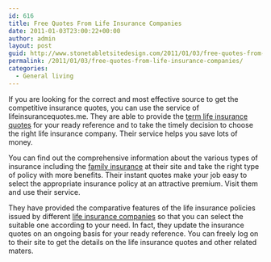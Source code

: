 ```yaml
---
id: 616
title: Free Quotes From Life Insurance Companies
date: 2011-01-03T23:00:22+00:00
author: admin
layout: post
guid: http://www.stonetabletsitedesign.com/2011/01/03/free-quotes-from-life-insurance-companies/
permalink: /2011/01/03/free-quotes-from-life-insurance-companies/
categories:
  - General living
---
```

If you are looking for the correct and most effective source to get the competitive insurance quotes, you can use the service of lifeinsurancequotes.me. They are able to provide the [term life insurance quotes](http://www.lifeinsurancequotes.me) for your ready reference and to take the timely decision to choose the right life insurance company. Their service helps you save lots of money.

You can find out the comprehensive information about the various types of insurance including the [family insurance](http://www.lifeinsurancequotes.me) at their site and take the right type of policy with more benefits. Their instant quotes make your job easy to select the appropriate insurance policy at an attractive premium. Visit them and use their service.

They have provided the comparative features of the life insurance policies issued by different [life insurance companies](http://www.lifeinsurancequotes.me) so that you can select the suitable one according to your need. In fact, they update the insurance quotes on an ongoing basis for your ready reference. You can freely log on to their site to get the details on the life insurance quotes and other related maters.